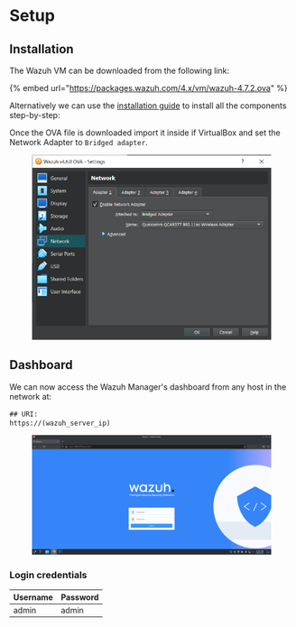 # Setup

## Installation

The Wazuh VM can be downloaded from the following link:

{% embed url="https://packages.wazuh.com/4.x/vm/wazuh-4.7.2.ova" %}

Alternatively we can use the [installation guide](https://documentation.wazuh.com/current/installation-guide/index.html) to install all the components step-by-step:



Once the OVA file is downloaded import it inside if VirtualBox and set the Network Adapter to `Bridged adapter`.

<figure><img src="../.gitbook/assets/1.png" alt=""><figcaption></figcaption></figure>



## Dashboard

We can now access the Wazuh Manager's dashboard from any host in the network at:

```
## URI: 
https://(wazuh_server_ip)
```

<figure><img src="../.gitbook/assets/2.png" alt=""><figcaption></figcaption></figure>

### Login credentials

| Username | Password |
| -------- | -------- |
| admin    | admin    |

